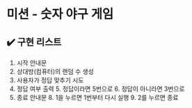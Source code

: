 # 미션 - 숫자 야구 게임

## ✔️ 구현 리스트

1. 시작 안내문
2. 상대방(컴퓨터)의 랜덤 수 생성
3. 사용자가 정답 맞추기 시도
4. 정답 여부 출력
   5. 정답이라면 5번으로
   6. 정답이 아니라면 3번으로
7. 종료 안내문
   8. 1을 누르면 1번부터 다시 실행
   9. 2를 누르면 종료
